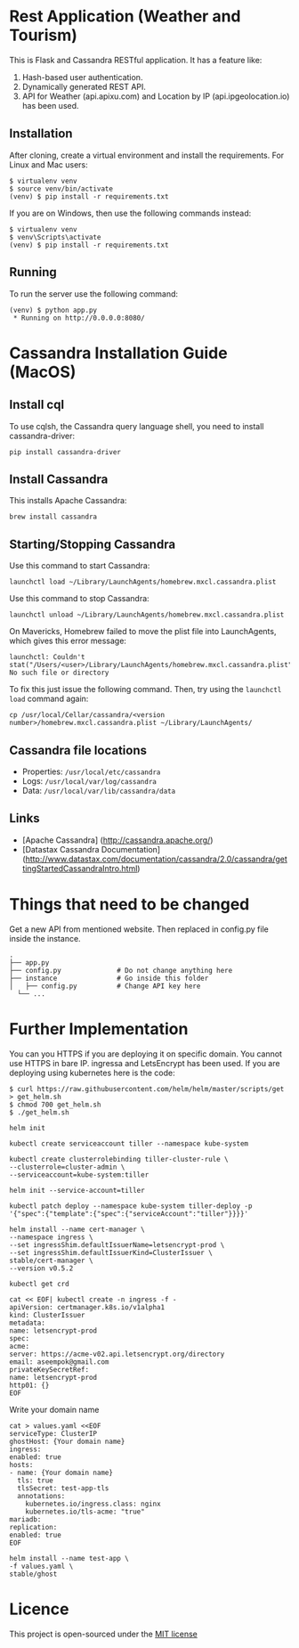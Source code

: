 Rest Application (Weather and Tourism)
========================================

This is Flask and Cassandra RESTful application.
It has a feature like:
1.  Hash-based user authentication.
2.  Dynamically generated REST API.
3.  API for Weather (api.apixu.com) and Location by IP (api.ipgeolocation.io) has been used.

Installation
------------

After cloning, create a virtual environment and install the requirements. For Linux and Mac users:

    $ virtualenv venv
    $ source venv/bin/activate
    (venv) $ pip install -r requirements.txt

If you are on Windows, then use the following commands instead:

    $ virtualenv venv
    $ venv\Scripts\activate
    (venv) $ pip install -r requirements.txt

Running
-------

To run the server use the following command:

    (venv) $ python app.py
     * Running on http://0.0.0.0:8080/
     
Cassandra Installation Guide (MacOS)
======================================== 

Install cql
-----------
To use cqlsh, the Cassandra query language shell, you need to install cassandra-driver:

```Shell
pip install cassandra-driver
```

Install Cassandra
-----------------
This installs Apache Cassandra:

```Shell
brew install cassandra
```

Starting/Stopping Cassandra
---------------------------
Use this command to start Cassandra:

```Shell
launchctl load ~/Library/LaunchAgents/homebrew.mxcl.cassandra.plist
```

Use this command to stop Cassandra:

```Shell
launchctl unload ~/Library/LaunchAgents/homebrew.mxcl.cassandra.plist
```

On Mavericks, Homebrew failed to move the plist file into LaunchAgents, which gives this error message:

```Shell
launchctl: Couldn't stat("/Users/<user>/Library/LaunchAgents/homebrew.mxcl.cassandra.plist"): No such file or directory
```

To fix this just issue the following command. Then, try using the `launchctl load` command again:

```Shell
cp /usr/local/Cellar/cassandra/<version number>/homebrew.mxcl.cassandra.plist ~/Library/LaunchAgents/
```

Cassandra file locations
------------------------
- Properties: `/usr/local/etc/cassandra`
- Logs: `/usr/local/var/log/cassandra`
- Data: `/usr/local/var/lib/cassandra/data`

Links
-----
- [Apache Cassandra] (http://cassandra.apache.org/)
- [Datastax Cassandra Documentation] (http://www.datastax.com/documentation/cassandra/2.0/cassandra/gettingStartedCassandraIntro.html)

Things that need to be changed
================================
Get a new API from mentioned website.
Then replaced in config.py file inside the instance.

    .
    ├── app.py
    ├── config.py              # Do not change anything here
    ├── instance               # Go inside this folder 
    │   ├── config.py          # Change API key here
      └── ...

Further Implementation
============================
You can you HTTPS if you are deploying it on specific domain.
You cannot use HTTPS in bare IP.
ingressa and LetsEncrypt has been used.
If you are deploying using kubernetes here is the code:

    $ curl https://raw.githubusercontent.com/helm/helm/master/scripts/get > get_helm.sh
    $ chmod 700 get_helm.sh
    $ ./get_helm.sh

    helm init

    kubectl create serviceaccount tiller --namespace kube-system

    kubectl create clusterrolebinding tiller-cluster-rule \
    --clusterrole=cluster-admin \
    --serviceaccount=kube-system:tiller

    helm init --service-account=tiller

    kubectl patch deploy --namespace kube-system tiller-deploy -p '{"spec":{"template":{"spec":{"serviceAccount":"tiller"}}}}' 

    helm install --name cert-manager \
    --namespace ingress \
    --set ingressShim.defaultIssuerName=letsencrypt-prod \
    --set ingressShim.defaultIssuerKind=ClusterIssuer \
    stable/cert-manager \
    --version v0.5.2

    kubectl get crd

    cat << EOF| kubectl create -n ingress -f -
    apiVersion: certmanager.k8s.io/v1alpha1
    kind: ClusterIssuer
    metadata:
    name: letsencrypt-prod
    spec:
    acme:
    server: https://acme-v02.api.letsencrypt.org/directory
    email: aseempok@gmail.com
    privateKeySecretRef:
    name: letsencrypt-prod
    http01: {}
    EOF
    
Write your domain name

    cat > values.yaml <<EOF
    serviceType: ClusterIP
    ghostHost: {Your domain name}
    ingress:
    enabled: true
    hosts:
    - name: {Your domain name}
      tls: true
      tlsSecret: test-app-tls
      annotations:
        kubernetes.io/ingress.class: nginx
        kubernetes.io/tls-acme: "true"
    mariadb:
    replication:
    enabled: true
    EOF

    helm install --name test-app \
    -f values.yaml \
    stable/ghost
    
Licence
========
This project is open-sourced under the [MIT license](LICENSE)
